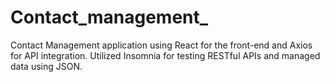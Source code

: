 # Contact_management_
Contact Management application using React for the front-end and Axios for API integration. Utilized Insomnia for testing RESTful APIs and managed data using JSON. 
